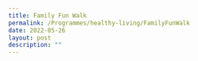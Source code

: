 ```yaml
---
title: Family Fun Walk
permalink: /Programmes/healthy-living/FamilyFunWalk
date: 2022-05-26
layout: post
description: ""
---
```

